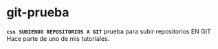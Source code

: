 # git-prueba

**```css
SUBIENDO REPOSITORIOS A GIT```**
prueba para subir repositorios EN GIT
Hace parte de uno de mis tutoriales.
